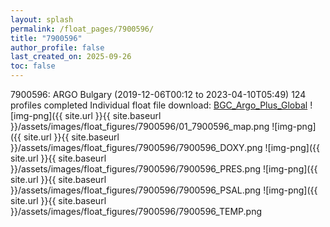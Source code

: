 ```yaml
---
layout: splash
permalink: /float_pages/7900596/
title: "7900596"
author_profile: false
last_created_on: 2025-09-26
toc: false
---
```

 
7900596: ARGO Bulgary (2019-12-06T00:12 to 2023-04-10T05:49)
124 profiles completed
Individual float file download: [BGC_Argo_Plus_Global](https://ftp.soest.hawaii.edu/bgc_argo_plus/Individual_Floats/outliers_removed/7900596_Sprof_processed.nc)
![img-png]({{ site.url }}{{ site.baseurl }}/assets/images/float_figures/7900596/01_7900596_map.png
![img-png]({{ site.url }}{{ site.baseurl }}/assets/images/float_figures/7900596/7900596_DOXY.png
![img-png]({{ site.url }}{{ site.baseurl }}/assets/images/float_figures/7900596/7900596_PRES.png
![img-png]({{ site.url }}{{ site.baseurl }}/assets/images/float_figures/7900596/7900596_PSAL.png
![img-png]({{ site.url }}{{ site.baseurl }}/assets/images/float_figures/7900596/7900596_TEMP.png

